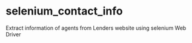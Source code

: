 # selenium_contact_info
Extract information of agents from Lenders website using selenium Web Driver
